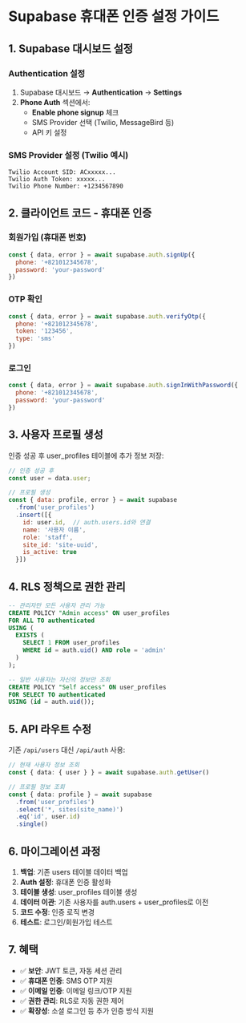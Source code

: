 # Supabase 휴대폰 인증 설정 가이드

## 1. Supabase 대시보드 설정

### Authentication 설정
1. Supabase 대시보드 → **Authentication** → **Settings**
2. **Phone Auth** 섹션에서:
   - **Enable phone signup** 체크
   - SMS Provider 선택 (Twilio, MessageBird 등)
   - API 키 설정

### SMS Provider 설정 (Twilio 예시)
```
Twilio Account SID: ACxxxxx...
Twilio Auth Token: xxxxx...
Twilio Phone Number: +1234567890
```

## 2. 클라이언트 코드 - 휴대폰 인증

### 회원가입 (휴대폰 번호)
```javascript
const { data, error } = await supabase.auth.signUp({
  phone: '+821012345678',
  password: 'your-password'
})
```

### OTP 확인
```javascript
const { data, error } = await supabase.auth.verifyOtp({
  phone: '+821012345678',
  token: '123456',
  type: 'sms'
})
```

### 로그인
```javascript
const { data, error } = await supabase.auth.signInWithPassword({
  phone: '+821012345678',
  password: 'your-password'
})
```

## 3. 사용자 프로필 생성

인증 성공 후 user_profiles 테이블에 추가 정보 저장:

```javascript
// 인증 성공 후
const user = data.user;

// 프로필 생성
const { data: profile, error } = await supabase
  .from('user_profiles')
  .insert([{
    id: user.id,  // auth.users.id와 연결
    name: '사용자 이름',
    role: 'staff',
    site_id: 'site-uuid',
    is_active: true
  }])
```

## 4. RLS 정책으로 권한 관리

```sql
-- 관리자만 모든 사용자 관리 가능
CREATE POLICY "Admin access" ON user_profiles
FOR ALL TO authenticated 
USING (
  EXISTS (
    SELECT 1 FROM user_profiles 
    WHERE id = auth.uid() AND role = 'admin'
  )
);

-- 일반 사용자는 자신의 정보만 조회
CREATE POLICY "Self access" ON user_profiles
FOR SELECT TO authenticated 
USING (id = auth.uid());
```

## 5. API 라우트 수정

기존 `/api/users` 대신 `/api/auth` 사용:

```typescript
// 현재 사용자 정보 조회
const { data: { user } } = await supabase.auth.getUser()

// 프로필 정보 조회
const { data: profile } = await supabase
  .from('user_profiles')
  .select('*, sites(site_name)')
  .eq('id', user.id)
  .single()
```

## 6. 마이그레이션 과정

1. **백업**: 기존 users 테이블 데이터 백업
2. **Auth 설정**: 휴대폰 인증 활성화
3. **테이블 생성**: user_profiles 테이블 생성
4. **데이터 이관**: 기존 사용자를 auth.users + user_profiles로 이전
5. **코드 수정**: 인증 로직 변경
6. **테스트**: 로그인/회원가입 테스트

## 7. 혜택

- ✅ **보안**: JWT 토큰, 자동 세션 관리
- ✅ **휴대폰 인증**: SMS OTP 지원
- ✅ **이메일 인증**: 이메일 링크/OTP 지원
- ✅ **권한 관리**: RLS로 자동 권한 제어
- ✅ **확장성**: 소셜 로그인 등 추가 인증 방식 지원